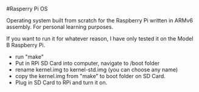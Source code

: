 #Rasperry Pi OS

Operating system built from scratch for the Raspberry Pi written in ARMv6 assembly. For personal learning purposes.  
  
If you want to run it for whatever reason, I have only tested it on the Model B Raspberry Pi.  
  
- run "make"
- Put in RPi SD Card into computer, navigate to /boot folder  
- rename kernel.img to kernel-std.img (you can choose any name)  
- copy the kernel.img from "make" to boot folder on SD Card.  
- Plug in SD Card to RPi and turn it on.  
